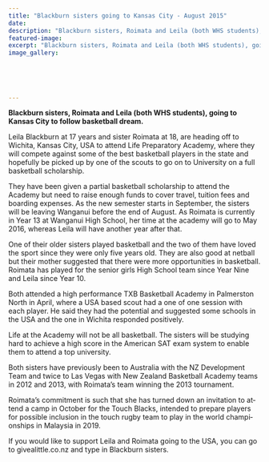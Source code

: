 ```yaml
---
title: "Blackburn sisters going to Kansas City - August 2015"
date: 
description: "Blackburn sisters, Roimata and Leila (both WHS students), going to Kansas City to follow basketball dream, Wanganui River City Press article on 27/8/15..."
featured-image: 
excerpt: "Blackburn sisters, Roimata and Leila (both WHS students), going to Kansas City to follow basketball dream."
image_gallery:
	
	
	
	
	
---
```


<p class="BasicParagraph"><span class="CharacterStyle1"><strong><span lang="EN-GB">Blackburn sisters, Roimata and Leila (both WHS students), going to Kansas City to follow basketball dream.</span></strong></span></p>
<p class="BasicParagraph"><span class="CharacterStyle1"><span lang="EN-GB">Leila Blackburn at 17 years and sister Roimata at 18, are heading off to Wichita, Kansas City, USA to attend Life Preparatory Academy, where they will compete against some of the best basketball players in the state and hopefully be picked up by one of the scouts to go on to University on a full basketball scholarship. </span></span></p>
<p class="BasicParagraph"><span class="CharacterStyle1"><span lang="EN-GB">They have been given a partial basketball scholarship to attend the Academy but need to raise enough funds to cover travel, tuition fees and boarding expenses. As the new semester starts in September, the sisters will be leaving Wanganui before the end of August. As Roimata is currently in Year 13 at Wanganui High School, her time at the academy will go to May 2016, whereas Leila will have another year after that. </span></span></p>
<p class="BasicParagraph"><span class="CharacterStyle1"><span lang="EN-GB">One of their older sisters played basketball and the two of them have loved the sport since they were only five years old. They are also good at netball but their mother suggested that there were more opportunities in basketball. Roimata has played for the senior girls High School team since Year Nine and Leila since Year 10. </span></span></p>
<p class="BasicParagraph"><span class="CharacterStyle1"><span lang="EN-GB">Both attended a high performance TXB Basketball Academy in Palmerston North in April, where a USA based scout had a one of one session with each player. He said they had the potential and suggested some schools in the USA and the one in Wichita responded positively. </span></span></p>
<p class="BasicParagraph"><span class="CharacterStyle1"><span lang="EN-GB">Life at the Academy will not be all basketball. The sisters will be studying hard to achieve a high score in the American SAT exam system to enable them to attend a top university. </span></span></p>
<p class="BasicParagraph"><span class="CharacterStyle1"><span lang="EN-GB">Both sisters have previously been to Australia with the NZ Development Team and twice to Las Vegas with New Zealand Basketball Academy teams in 2012 and 2013, with Roimata&rsquo;s team winning the 2013 tournament. </span></span></p>
<p class="BasicParagraph"><span class="CharacterStyle1"><span lang="EN-GB">Roimata&rsquo;s commitment is such that she has turned down an invitation to attend a camp in October for the Touch Blacks, intended to prepare players for possible inclusion in the touch rugby team to play in the world championships in Malaysia in 2019. </span></span></p>
<p class="BasicParagraph"><span class="CharacterStyle1"><span lang="EN-GB">If you would like to support Leila and Roimata going to the USA, you can go to givealittle.co.nz and type in Blackburn sisters.&nbsp;</span></span></p>

